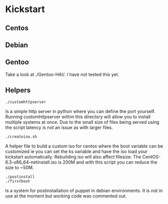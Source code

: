Kickstart
=========

## Centos

## Debian

## Gentoo
Take a look at ./Gentoo-HAI/. I have not tested this yet.

## Helpers
    ./customhttpserver
Is a simple http server in python where you can define the port yourself. Running customhttpserver within this directory will allow you to install multiple systems at once. Due to the small size of files being served using the script latency is not an issue as with larger files.

    ./createiso.sh
A helper file to build a custom iso for centos where the boot variable can be customized ie you can set the ks variable and have the iso load your kickstart automatically. Rebuilding iso will also affect filesize. The CentOS-6.3-x86_64-netinstall.iso is 200M and with this script you can reduce the size to ~50M.

    ./postinstall
    ./firstboot
Is a system for postinstallation of puppet in debian environments. It is not in use at the moment but working code was commented out.
